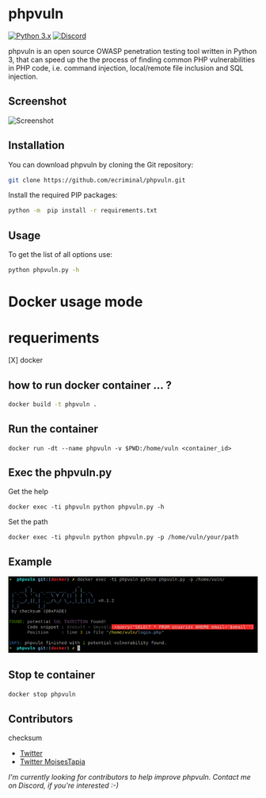 # phpvuln

[![Python 3.x](https://img.shields.io/badge/python-3.x-yellow.svg)](https://www.python.org/) [![Discord](https://img.shields.io/discord/753876664286707742.svg?label=Discord&color=%237289DA)](https://discord.gg/4T28ANF)

phpvuln is an open source OWASP penetration testing tool written in Python 3, that can speed up the the process of finding common PHP vulnerabilities in PHP code, i.e. command injection, local/remote file inclusion and SQL injection.

## Screenshot

![Screenshot](images/screenshot1.png)

## Installation

You can download phpvuln by cloning the Git repository:

``` bash
git clone https://github.com/ecriminal/phpvuln.git
```

Install the required PIP packages:

``` bash
python -m  pip install -r requirements.txt
```

## Usage

To get the list of all options use:

``` bash
python phpvuln.py -h
```
# Docker usage mode

# requeriments

[X] docker

## how to run docker container ... ?
```bash
docker build -t phpvuln .
```
## Run the container

```
docker run -dt --name phpvuln -v $PWD:/home/vuln <container_id>
```
## Exec the phpvuln.py
Get the help
```
docker exec -ti phpvuln python phpvuln.py -h
```
Set the path
```
docker exec -ti phpvuln python phpvuln.py -p /home/vuln/your/path
```
## Example

![Screenshot](images/execdockervuln.png)

## Stop te container
```bash
docker stop phpvuln
```

## Contributors

checksum

* [Twitter](https://twitter.com/0xFADE)
* [Twitter MoisesTapia](https://twitter.com/equinockx)

_I'm currently looking for contributors to help improve phpvuln. Contact me on Discord, if you're interested :-)_

